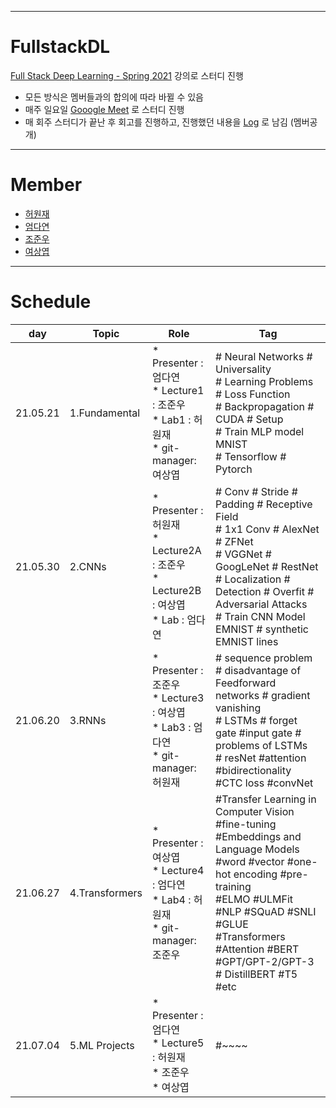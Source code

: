 ___
# FullstackDL
[Full Stack Deep Learning - Spring 2021](https://fullstackdeeplearning.com/spring2021/) 강의로 스터디 진행
- 모든 방식은 멤버들과의 합의에 따라 바뀔 수 있음
- 매주 일요일 [Gooogle Meet](https://meet.google.com/fyc-fkqu-jzw) 로 스터디 진행 
- 매 회주 스터디가 끝난 후 회고를 진행하고, 진행했던 내용을 [Log](https://docs.google.com/spreadsheets/d/1kBVQBXKipvha-6S6SwpSN0dJe0bxl-hXQR3rPDjLQBU/edit?usp=sharing) 로 남김 (멤버공개)

___
# Member
- [허원재](https://github.com/rukka0808)
- [엄다연](https://github.com/dayeoni-1376)
- [조준우](https://github.com/fifane)
- [여상엽](https://github.com/Sang-Yeop-Yeo)

___
# Schedule

|day|Topic|Role|Tag|
|---|---|---|---|
|21.05.21|1.Fundamental|* Presenter : 엄다연 <br>* Lecture1 : 조준우 <br>* Lab1 : 허원재 <br>* git-manager: 여상엽 |# Neural Networks # Universality <br> # Learning Problems # Loss Function <br> # Backpropagation # CUDA # Setup <br> # Train MLP model MNIST <br> # Tensorflow # Pytorch | 
|21.05.30|2.CNNs|* Presenter : 허원재 <br>* Lecture2A : 조준우 <br>* Lecture2B : 여상엽 <br>* Lab : 엄다연 | # Conv # Stride # Padding # Receptive Field <br> # 1x1 Conv # AlexNet # ZFNet <br> # VGGNet # GoogLeNet # RestNet <br> # Localization  # Detection # Overfit # Adversarial Attacks <br> # Train CNN Model EMNIST # synthetic EMNIST lines |
|21.06.20|3.RNNs|* Presenter : 조준우 <br>* Lecture3 : 여상엽 <br>* Lab3 : 엄다연 <br>* git-manager: 허원재| # sequence problem # disadvantage of Feedforward networks # gradient vanishing <br> # LSTMs  # forget gate #input gate  # problems of LSTMs <br> # resNet #attention #bidirectionality <br> #CTC loss #convNet 
|21.06.27|4.Transformers|* Presenter : 여상엽 <br>* Lecture4 : 엄다연 <br>* Lab4 : 허원재 <br>* git-manager: 조준우 | #Transfer Learning in Computer Vision #fine-tuning <br> #Embeddings and Language Models #word #vector #one-hot encoding #pre-training <br> #ELMO #ULMFit #NLP #SQuAD #SNLI #GLUE <br> #Transformers #Attention #BERT #GPT/GPT-2/GPT-3 # DistillBERT #T5 #etc
|21.07.04|5.ML Projects |* Presenter : 엄다연 <br>* Lecture5 : 허원재 <br>* 조준우 <br>* 여상엽 | #~~~~
